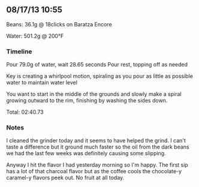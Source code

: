 ## 08/17/13 10:55 ##

Beans: 36.1g @ 18clicks on Baratza Encore

Water: 501.2g @ 200°F

### Timeline ###

Pour 79.0g of water, wait 28.65 seconds
Pour rest, topping off as needed

Key is creating a whirlpool motion, spiraling as you pour as little as possible
water to maintain water level

You want to start in the middle of the grounds and slowly make a spiral growing
outward to the rim, finishing by washing the sides down.

Total: 02:40.73

### Notes ###

I cleaned the grinder today and it seems to have helped the grind. I can't taste a difference but it ground much faster so the oil from the dark beans we had the last few weeks was definitely causing some slipping. 

Anyway I hit the flavor I had yesterday morning so I'm happy. The first sip has a lot of that charcoal flavor but as the coffee cools the chocolate-y caramel-y flavors peek out. No fruit at all today. 
